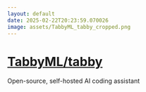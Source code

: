 ```yaml
---
layout: default
date: 2025-02-22T20:23:59.070026
image: assets/TabbyML_tabby_cropped.png
---
```


# [TabbyML/tabby](https://github.com/TabbyML/tabby)

Open-source, self-hosted AI coding assistant
